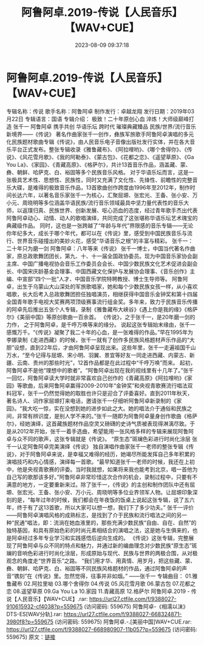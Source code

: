 ﻿---
title: 阿鲁阿卓.2019-传说【人民音乐】【WAV+CUE】
date: 2023-08-09 09:37:18
categories: WAV车载音乐、镜像
tags: 华语中文
---
# 阿鲁阿卓.2019-传说【人民音乐】【WAV+CUE】

专辑名称：传说
歌手名称：阿鲁阿卓
制作发行：卓越龙翔
发行日期：2019年03月22日
专辑语言：国语
专辑介绍：
极致！二十年原创心血
淬炼！大师级巅峰打造
张千一  阿鲁阿卓 携手共创
华语乐坛 跨时代 璀璨典藏臻品
民族/世界/流行音乐新境界——《传说》
著名作曲家张千一创作，彝族军旅歌手阿鲁阿卓演唱的多元化民族题材歌曲专辑《传说》，由人民音乐电子音像出版社发行实体，并在各大音乐平台正式发布。整张专辑收录《雅鲁藏布》、《阿拉哩哟》、《哪个舍得你》、《传说》、《风花雪月歌》、《我的阿勒泰》、《蒙古包》、《花都之恋》、《遥望草原》、《Ga
You
La》、《家园》、《青藏高原》、《格萨尔》，共计13首音乐作品，涵盖藏、蒙、彝、朝鲜、哈萨克、白、裕固等多个民族音乐风格。
对于华语乐坛而言，这是一张极具艺术性、思想性、民族性，同时又充满了文化性、先锋性、前瞻性的完整音乐大碟，是难得的极致音乐作品，13首歌曲创作跨度由1996年至2012年，制作时间长达六年，以著名音乐家张千一为核心，汇聚屈塬、张宏光、王备、张小安、万小元、周晓明等多位涵盖华语民族/流行音乐领域最具中坚力量代表性的音乐大师，以返璞归真、民族世界、创新发展、呕心沥血的态度，经过青年歌手杰出代表阿鲁阿卓动心、动情、动人的歌唱演绎，共同完成了这张堪称华语乐坛艺术瑰宝的典藏级作品。
同时，这也是一张跨越了“年龄与年代”界限感的音乐专辑——无论你年纪多大，成长于哪个年代，都可以在《传说》里，感受到中国民族音乐与流行、世界音乐碰撞出的美妙火花，感受“华语音乐之根”的丰富与精彩。
张千一：二十年只为磨一剑
阿鲁阿卓：八年等来《传说》
张千一博士，中国当代著名作曲家，原总政歌舞团团长，第九、十、十一届全国政协委员。现为中国音乐家协会副主席、中国广播电视协会音乐工作委员会会长、中国少数民族文化艺术促进会副会长、中国宋庆龄基金会理事、中国西藏文化保护与发展协会理事、《音乐创作》主编、中宣部“四个一批”人才、中国音乐学院特聘教授、博士生导师等。
阿鲁阿卓，出生于乌蒙山大山深处的军旅歌唱家，她和每个少数民族女孩一样，从小喜欢唱歌，长大后考入总政歌舞团担任独唱演员，相继获得中国音乐金钟奖和第十四届全国青年歌手电视大奖赛两项顶级赛事流行组金奖。多年来，致力于民族音乐传播的阿卓先后推出五张个人专辑，录制《雅鲁藏布大峡谷》《遇上你是我的缘》《格萨尔》《美丽中国》等原创歌曲一百余首。
《传说》，之于张千一，是20年磨一剑的力作，
之于阿鲁阿卓，是千呼万唤等来的缘分。
说起这张专辑始末缘由，张千一感慨万千。“《传说》凝聚了我二十年的心血，是一张难得的作品。”早在1995年为李娜录制《走进西藏》的时候，张千一就有了创作多民族风格题材声乐作品的“大胆”设想，直到22年后，才由阿鲁阿卓呈现出来。这些年里，张千一走遍祖国千山万水，“至今记得与屈塬、宋小明、羽翼、景宜等好友一同走进西藏、内蒙古、新疆、云南、贵州的那些时光”，12首作品都是在此过程中“千呼万唤”而来。
起初，阿鲁阿卓不是他“理想中的歌者”。“阿鲁阿卓出现在我的视线里有十几年了。”张千一回忆，阿鲁阿卓读大学时就非常喜欢自己创作的《青藏高原》《阿拉哩哟》《家园》等歌曲，后来阿鲁阿卓赢得2009-2010年“金钟奖”和央视青歌赛流行唱法双料冠军，张千一仍然觉得她的取胜也许只是迎合了评委喜好。直到2011年秋天，著名诗人、词作家屈塬打来电话，邀请张千一仔细听阿鲁阿卓新录制的《家园》。“我大吃一惊，实在没想到她的进步如此之大。她的唱法介于通俗和民族之间，非常有辨识度，是别人学不来的。”张千一随即为阿鲁阿卓量身创作歌曲《格萨尔》，经她演绎，这首藏族题材作品空灵又磅礴的史诗气质被表现得淋漓尽致。于是从2012年开始，张千一着手选曲，希望能用一张风格多样的专辑来展现阿鲁阿卓与众不同的歌声，这张专辑就是《传说》。
“原生态”斑斓色彩进行时尚化涂层
张千一认定阿鲁阿卓完美演绎《传说》
独自演唱作曲家张千一老师的整张专辑《传说》，对于阿鲁阿卓来说，是幸福又难得的经历，她竭尽所能发挥自己多年积累的演唱技巧和内心情感，演绎每一首歌。“最早知道张千一老师的时候，我还在上初中，他是央视青歌赛的评委。当时我就想，如果将来我也能考到北京，唱一首他为自己写的歌那该多好。”阿鲁阿卓非常珍惜这次合作的机会，录制过程中，只要有不满意的地方，一定要重新来过。除了张千一，《传说》的主创和制作团队中还有屈塬、张宏光、王备、张小安、万小元、周晓明等多位业界领军人物。让屈塬印象深刻的是，“每年过年的时候，我们都会在年夜饭的饭桌上说起这张专辑，说了五六年，终于有了这13首歌，所以大家可以想一想，我们下了多少功夫。”
张千一评价——阿鲁阿卓演唱风格的成熟标志，是找到了介于民族和流行唱法之间的另一种“民通”唱法，即：流淌在她血液里的，那些充满少数民族“自由、自在、自然”的独特基因，和具有原始色彩的时尚元素相结合的演唱之法，这是她与生俱来的，也是阿卓经过多年专业学习和实践感悟后逆向生成的。
《传说》这张专辑，完整展现了阿鲁阿卓与众不同的特点和魅力，并通过新的编曲理念对少数民族“原生态”斑斓的音响色彩进行时尚化涂层，形成原始与现代、民族与世界的两极合围，从对极观念的角度走“世界音乐”之路。
“我们用才华、用真情、用岁月，把这些藏、蒙、彝、朝鲜、哈萨克、白、裕固等不同民族风格题材的作品，通过阿鲁阿卓的声音“镌刻”在《传说》里。忽然觉得，往事并非如烟。”
——张千一
专辑曲目：
01.雅鲁藏布
02.阿拉里呦
03.哪个舍得你
04.传说
05.风花雪月歌
06.蒙古包
07.花都之恋
08.遥望草原
09.Ga You La
10.家园
11.青藏高原
12.格萨尔
阿鲁阿卓.2019 - 传说【人民音乐】【WAV+CUE】.rar: https://url27.ctfile.com/f/9388027-910615932-cf4038?p=559675
(访问密码: 559675)
阿鲁阿卓-《相濡以沫》DTS-ES[WAV分轨].rar: https://url27.ctfile.com/f/9388027-668324871-3980f8?p=559675
(访问密码: 559675)
阿鲁阿卓.-.[美丽中国]WAV+CUE.rar: https://url27.ctfile.com/f/9388027-668980907-11b057?p=559675
(访问密码: 559675)
原文：[链接](https://blog.sina.com.cn/s/blog_1647c7e760103130p.html)